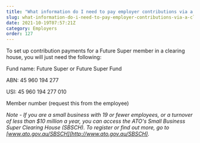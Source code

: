 ```yaml
---
title: "What information do I need to pay employer contributions via a clearing house?"
slug: what-information-do-i-need-to-pay-employer-contributions-via-a-clearing-house
date: 2021-10-19T07:57:21Z
category: Employers
order: 127
---
```


To set up contribution payments for a Future Super member in a clearing house, you will just need the following:

Fund name: Future Super or Future Super Fund

ABN: 45 960 194 277

USI: 45 960 194 277 010

Member number (request this from the employee)

_Note - If you are a small business with 19 or fewer employees, or a turnover of less than $10 million a year, you can access the ATO's Small Business Super Clearing House (SBSCH). To register or find out more, go to [www.ato.gov.au/SBSCH](http://www.ato.gov.au/SBSCH)._
